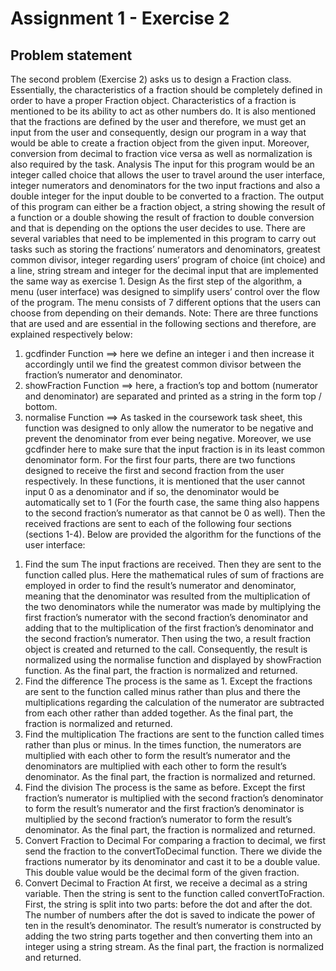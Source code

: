 # Assignment 1 - Exercise 2
## Problem statement
The second problem (Exercise 2) asks us to design a Fraction class. Essentially, the characteristics of a fraction should be completely defined in order to have a proper Fraction object. Characteristics of a fraction is mentioned to be its ability to act as other numbers do.
It is also mentioned that the fractions are defined by the user and therefore, we must get an input from the user and consequently, design our program in a way that would be able to create a fraction object from the given input. Moreover, conversion from decimal to fraction vice versa as well as normalization is also required by the task.
Analysis
The input for this program would be an integer called choice that allows the user to travel around the user interface, integer numerators and denominators for the two input fractions and also a double integer for the input double to be converted to a fraction.
The output of this program can either be a fraction object, a string showing the result of a function or a double showing the result of fraction to double conversion and that is depending on the options the user decides to use.
There are several variables that need to be implemented in this program to carry out tasks such as storing the fractions’ numerators and denominators, greatest common divisor, integer regarding users’ program of choice (int choice) and a line, string stream and integer for the decimal input that are implemented the same way as exercise 1.
Design
As the first step of the algorithm, a menu (user interface) was designed to simplify users’ control over the flow of the program. The menu consists of 7 different options that the users can choose from depending on their demands.
Note: There are three functions that are used and are essential in the following sections and therefore, are explained respectively below:
1) gcdfinder Function ==> here we define an integer i and then increase it
accordingly until we find the greatest common divisor between the fraction’s
numerator and denominator.
2) showFraction Function ==> here, a fraction’s top and bottom (numerator and
denominator) are separated and printed as a string in the form top / bottom.
3) normalise Function ==> As tasked in the coursework task sheet, this function
was designed to only allow the numerator to be negative and prevent the
denominator from ever being negative. Moreover, we use gcdfinder here to
make sure that the input fraction is in its least common denominator form.
For the first four parts, there are two functions designed to receive the first and second
fraction from the user respectively. In these functions, it is mentioned that the user
cannot input 0 as a denominator and if so, the denominator would be automatically set
to 1 (For the fourth case, the same thing also happens to the second fraction’s
numerator as that cannot be 0 as well). Then the received fractions are sent to each
of the following four sections (sections 1-4).
Below are provided the algorithm for the functions of the user interface:
1. Find the sum
The input fractions are received. Then they are sent to the function called plus.
Here the mathematical rules of sum of fractions are employed in order to find
the result’s numerator and denominator, meaning that the denominator was
resulted from the multiplication of the two denominators while the numerator
was made by multiplying the first fraction’s numerator with the second fraction’s
denominator and adding that to the multiplication of the first fraction’s
denominator and the second fraction’s numerator. Then using the two, a result
fraction object is created and returned to the call. Consequently, the result is
normalized using the normalise function and displayed by showFraction
function. As the final part, the fraction is normalized and returned.
2. Find the difference
The process is the same as 1. Except the fractions are sent to the function
called minus rather than plus and there the multiplications regarding the
calculation of the numerator are subtracted from each other rather than added
together. As the final part, the fraction is normalized and returned.
3. Find the multiplication
The fractions are sent to the function called times rather than plus or minus. In
the times function, the numerators are multiplied with each other to form the
result’s numerator and the denominators are multiplied with each other to
form the result’s denominator. As the final part, the fraction is normalized and
returned.
4. Find the division
The process is the same as before. Except the first fraction’s numerator is
multiplied with the second fraction’s denominator to form the result’s
numerator and the first fraction’s denominator is multiplied by the second
fraction’s numerator to form the result’s denominator. As the final part, the
fraction is normalized and returned.
5. Convert Fraction to Decimal
For comparing a fraction to decimal, we first send the fraction to the
convertToDecimal function. There we divide the fractions numerator by its
denominator and cast it to be a double value. This double value would be the
decimal form of the given fraction.
6. Convert Decimal to Fraction
At first, we receive a decimal as a string variable. Then the string is sent to the
function called convertToFraction. First, the string is split into two parts: before
the dot and after the dot. The number of numbers after the dot is saved to
indicate the power of ten in the result’s denominator. The result’s numerator is
constructed by adding the two string parts together and then converting them
into an integer using a string stream. As the final part, the fraction is
normalized and returned.